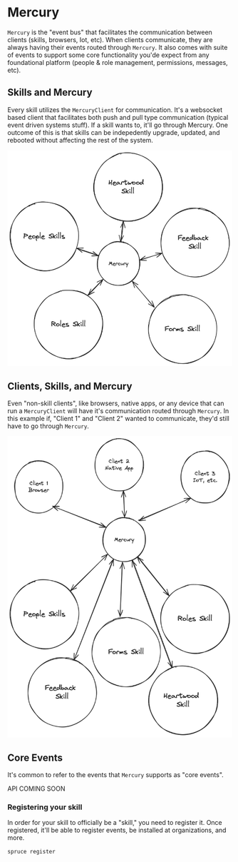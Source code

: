 # Mercury

`Mercury` is the "event bus" that facilitates the communication between clients (skills, browsers, Iot, etc). When clients communicate, they are always having their events routed through `Mercury`. It also comes with suite of events to support some core functionality you'de expect from any foundational platform (people & role management, permissions, messages, etc).

## Skills and Mercury


Every skill utilizes the `MercuryClient` for communication. It's a websocket based client that facilitates both push and pull type communication (typical event driven systems stuff). If a skill wants to, it'll go through Mercury. One outcome of this is that skills can be indepedently upgrade, updated, and rebooted without affecting the rest of the system.


<img src="../../assets/img/concepts/small_trunk_big_branches.png">


## Clients, Skills, and Mercury

 Even "non-skill clients", like browsers, native apps, or any device that can run a `MercuryClient` will have it's communication routed through `Mercury`. In this example if, "Client 1" and "Client 2" wanted to communicate, they'd still have to go through `Mercury`. 

<img src="../../assets/img/concepts/clients_and_skills_through_mercury.png">

## Core Events

It's common to refer to the events that `Mercury` supports as "core events". 

API COMING SOON

### Registering your skill

In order for your skill to officially be a "skill," you need to register it. Once registered, it'll be able to register events, be installed at organizations, and more.

```bash
spruce register
```